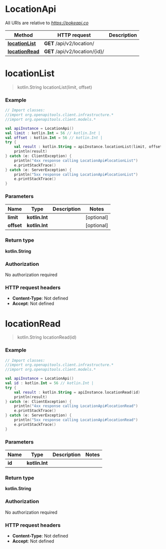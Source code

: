 # LocationApi

All URIs are relative to *https://pokeapi.co*

Method | HTTP request | Description
------------- | ------------- | -------------
[**locationList**](LocationApi.md#locationList) | **GET** /api/v2/location/ | 
[**locationRead**](LocationApi.md#locationRead) | **GET** /api/v2/location/{id}/ | 


<a id="locationList"></a>
# **locationList**
> kotlin.String locationList(limit, offset)



### Example
```kotlin
// Import classes:
//import org.openapitools.client.infrastructure.*
//import org.openapitools.client.models.*

val apiInstance = LocationApi()
val limit : kotlin.Int = 56 // kotlin.Int | 
val offset : kotlin.Int = 56 // kotlin.Int | 
try {
    val result : kotlin.String = apiInstance.locationList(limit, offset)
    println(result)
} catch (e: ClientException) {
    println("4xx response calling LocationApi#locationList")
    e.printStackTrace()
} catch (e: ServerException) {
    println("5xx response calling LocationApi#locationList")
    e.printStackTrace()
}
```

### Parameters

Name | Type | Description  | Notes
------------- | ------------- | ------------- | -------------
 **limit** | **kotlin.Int**|  | [optional]
 **offset** | **kotlin.Int**|  | [optional]

### Return type

**kotlin.String**

### Authorization

No authorization required

### HTTP request headers

 - **Content-Type**: Not defined
 - **Accept**: Not defined

<a id="locationRead"></a>
# **locationRead**
> kotlin.String locationRead(id)



### Example
```kotlin
// Import classes:
//import org.openapitools.client.infrastructure.*
//import org.openapitools.client.models.*

val apiInstance = LocationApi()
val id : kotlin.Int = 56 // kotlin.Int | 
try {
    val result : kotlin.String = apiInstance.locationRead(id)
    println(result)
} catch (e: ClientException) {
    println("4xx response calling LocationApi#locationRead")
    e.printStackTrace()
} catch (e: ServerException) {
    println("5xx response calling LocationApi#locationRead")
    e.printStackTrace()
}
```

### Parameters

Name | Type | Description  | Notes
------------- | ------------- | ------------- | -------------
 **id** | **kotlin.Int**|  |

### Return type

**kotlin.String**

### Authorization

No authorization required

### HTTP request headers

 - **Content-Type**: Not defined
 - **Accept**: Not defined

